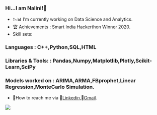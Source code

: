 ### Hi...I am Nalini!👋

- 📉📊 I’m currently working on Data Science and Analytics.
- 🏆 Achievements : Smart India Hackerthon Winner 2020.
- Skill sets: </br>
 ### Languages : C++,Python,SQL,HTML
 ### Libraries & Tools: : Pandas,Numpy,Matplotlib,Plotly,Scikit-Learn,SciPy
 ### Models worked on : ARIMA,ARMA,FBprophet,Linear Regression,MonteCarlo Simulation.
- 🔔How to reach me via 🔗[Linkedin](https://www.linkedin.com/in/nalini-kumari-22966319a/detail/contact-info/),📩[Gmail](nalinikumari900@gmail.com).
<img src="https://github-readme-stats.vercel.app/api?username=Nalini2799&&show_icons=true&title_color=e6fff2&icon_color=ffffb3&text_color=b3e0ff&bg_color=151515">
